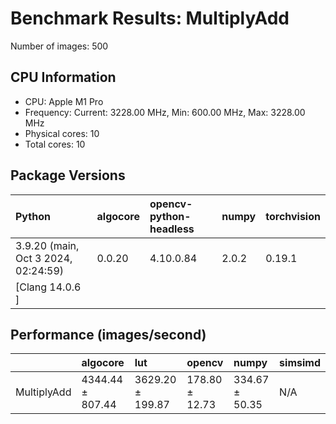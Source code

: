 # Benchmark Results: MultiplyAdd

Number of images: 500

## CPU Information

- CPU: Apple M1 Pro
- Frequency: Current: 3228.00 MHz, Min: 600.00 MHz, Max: 3228.00 MHz
- Physical cores: 10
- Total cores: 10

## Package Versions

| Python                                | algocore   | opencv-python-headless   | numpy   | torchvision   |
|:--------------------------------------|:-----------|:-------------------------|:--------|:--------------|
| 3.9.20 (main, Oct  3 2024, 02:24:59)  | 0.0.20     | 4.10.0.84                | 2.0.2   | 0.19.1        |
| [Clang 14.0.6 ]                       |            |                          |         |               |

## Performance (images/second)

|             | algocore         | lut              | opencv         | numpy          | simsimd   |
|:------------|:-----------------|:-----------------|:---------------|:---------------|:----------|
| MultiplyAdd | 4344.44 ± 807.44 | 3629.20 ± 199.87 | 178.80 ± 12.73 | 334.67 ± 50.35 | N/A       |
